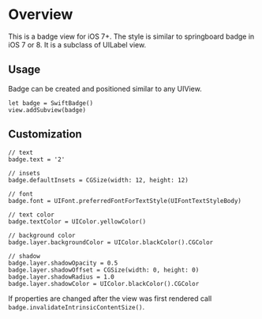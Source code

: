# Overview

This is a badge view for iOS 7+. The style is similar to springboard badge in iOS 7 or 8.
It is a subclass of UILabel view.

## Usage

Badge can be created and positioned similar to any UIView.

```
let badge = SwiftBadge()
view.addSubview(badge)
```

## Customization

```
// text
badge.text = '2'

// insets
badge.defaultInsets = CGSize(width: 12, height: 12)

// font
badge.font = UIFont.preferredFontForTextStyle(UIFontTextStyleBody)

// text color
badge.textColor = UIColor.yellowColor()

// background color
badge.layer.backgroundColor = UIColor.blackColor().CGColor

// shadow
badge.layer.shadowOpacity = 0.5
badge.layer.shadowOffset = CGSize(width: 0, height: 0)
badge.layer.shadowRadius = 1.0
badge.layer.shadowColor = UIColor.blackColor().CGColor

```

If properties are changed after the view was first rendered call `badge.invalidateIntrinsicContentSize()`.

